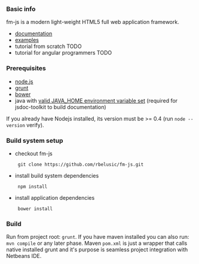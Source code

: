 ### Basic info

fm-js is a modern light-weight HTML5 full web application framework. 

 - [documentation](https://rawgithub.com/rbelusic/fm-js/master/doc/generated/index.html)
 - [examples](https://github.com/rbelusic/fm-js/tree/master/html/examples)
 - tutorial from scratch TODO
 - tutorial for angular programmers TODO

### Prerequisites 

 - [node.js](http://howtonode.org/how-to-install-nodejs)
 - [grunt](http://gruntjs.com/)
 - [bower](http://bower.io/)
 - java with [valid JAVA_HOME environment variable set](http://www3.ntu.edu.sg/home/ehchua/programming/howto/Environment_Variables.html) (required for jsdoc-toolkit to build documentation)

If you already have Nodejs installed, its version must be >= 0.4 (run `node --version` verify).

### Build system setup

 - checkout fm-js

		git clone https://github.com/rbelusic/fm-js.git

 - install build system dependencies

		npm install

 - install application dependencies

		bower install

### Build

Run from project root: `grunt`. If you have maven installed you can also run: `mvn compile` or any later phase. Maven `pom.xml` is just a wrapper that calls native installed grunt and it's purpose is seamless project integration with Netbeans IDE.

